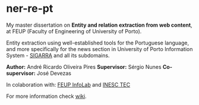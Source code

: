 # ner-re-pt

My master dissertation on **Entity and relation extraction from web content**, at FEUP (Faculty of Engineering of University of Porto).

Entity extraction using well-established tools for the Portuguese language, and more specifically for the news section in University of Porto Information System - [SIGARRA](https://sigarra.up.pt/) and all its subdomains.

**Author:** André Ricardo Oliveira Pires
**Supervisor:** Sérgio Nunes
**Co-supervisor:** José Devezas

In colaboration with: [FEUP InfoLab](http://infolab.fe.up.pt/) and [INESC TEC](https://www.inesctec.pt/)

For more information check [wiki](https://github.com/arop/ner-re-pt/wiki).
